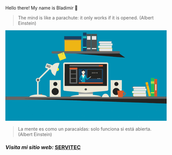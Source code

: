 Hello there! My name is Bladimir 👋

> The  mind is like a parachute: it only works if it is opened. (Albert Einstein)

![](https://github.com/Lovux06/Lovux06/blob/master/Lovux06.gif)

> La mente es como un paracaídas: solo funciona si está abierta. (Albert Einstein)

### *Visita mi sitio web:* [SERVITEC](https://lovux06.github.io/SERVITEC/)
